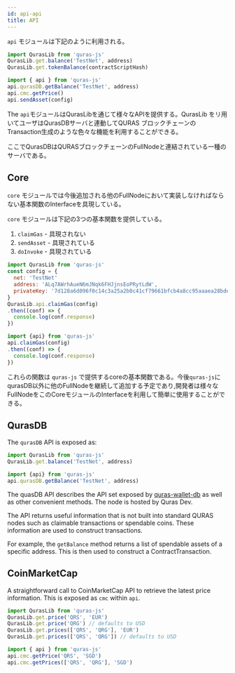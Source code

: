 ```yaml
---
id: api-api
title: API
---
```


`api` モジュールは下記のように利用される。

```js
import QurasLib from 'quras-js'
QurasLib.get.balance('TestNet', address)
QurasLib.get.tokenBalance(contractScriptHash)

import { api } from 'quras-js'
api.qurasDB.getBalance('TestNet', address)
api.cmc.getPrice()
api.sendAsset(config)
```

The `api`モジュールはQurasLibを通じて様々なAPIを提供する。QurasLib をリ用いてユーザはQurasDBサーバと連動してQURAS ブロックチェーンのTransaction生成のような色々な機能を利用することができる。

ここでQurasDBはQURASブロックチェーンのFullNodeと連結されている一種のサーバである。

## Core

`core` モジュールでは今後追加される他のFullNodeにおいて実装しなければならない基本関数のInterfaceを具現している。

`core` モジュールは下記の3つの基本関数を提供している。

1. `claimGas` - 具現されない
2. `sendAsset` - 具現されている
3. `doInvoke` - 具現されている

```js
import QurasLib from 'quras-js'
const config = {
  net: 'TestNet'
  address: 'ALq7AWrhAueN6mJNqk6FHJjnsEoPRytLdW',
  privateKey: '7d128a6d096f0c14c3a25a2b0c41cf79661bfcb4a8cc95aaaea28bde4d732344'
}
QurasLib.api.claimGas(config)
.then((conf) => {
  console.log(conf.response)
})

import {api} from 'quras-js'
api.claimGas(config)
.then((conf) => {
  console.log(conf.response)
})
```

これらの関数は `quras-js` で提供するcoreの基本関数である。今後`quras-js`にqurasDB以外に他のFullNodeを継続して追加する予定であり,開発者は様々なFullNodeをこのCoreモジュールのInterfaceを利用して簡単に使用することができる。

## QurasDB

The `qurasDB` API is exposed as:

```js
import QurasLib from 'quras-js'
QurasLib.get.balance('TestNet', address)

import {api} from 'quras-js'
api.qurasDB.getBalance('TestNet', address)
```

The quasDB API describes the API set exposed by [quras-wallet-db](https://bitbucket.org/qurasblockchain) as well as other convenient methods. The node is hosted by Quras Dev.

The API returns useful information that is not built into standard QURAS nodes such as claimable transactions or spendable coins. These information are used to construct transactions.

For example, the `getBalance` method returns a list of spendable assets of a specific address. This is then used to construct a ContractTransaction.

## CoinMarketCap

A straightforward call to CoinMarketCap API to retrieve the latest price information. This is exposed as `cmc` within `api`.

```js
import QurasLib from 'quras-js'
QurasLib.get.price('QRS', 'EUR')
QurasLib.get.price('QRG') // defaults to USD
QurasLib.get.prices(['QRS', 'QRG'], 'EUR')
QurasLib.get.prices(['QRS', 'QRG']) // defaults to USD

import { api } from 'quras-js'
api.cmc.getPrice('QRS', 'SGD')
api.cmc.getPrices(['QRS', 'QRG'], 'SGD')
```